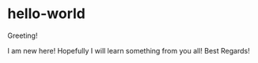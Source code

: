 # hello-world
Greeting!

I am new here! Hopefully I will learn something from you all! Best Regards!
